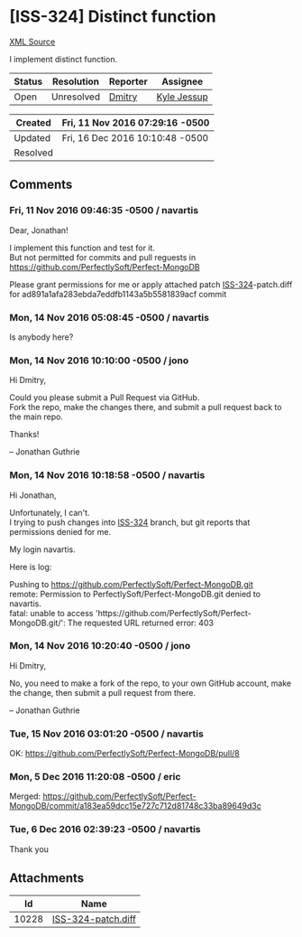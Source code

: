 # [ISS-324] Distinct function

[XML Source](../xml/ISS-324.xml)
<p><p>I implement distinct function.</p></p>





Status|Resolution|Reporter|Assignee
------|----------|--------|--------
Open|Unresolved|[Dmitry](navartis)|[Kyle Jessup]($kjessup)





Created|Fri, 11 Nov 2016 07:29:16 -0500
-------|--------------
Updated|Fri, 16 Dec 2016 10:10:48 -0500
Resolved|


## Comments




### Fri, 11 Nov 2016 09:46:35 -0500 / navartis 

<p><p>Dear, Jonathan!</p>

<p>I implement this function and test for it.<br/>
But not permitted for commits and pull reguests in <a href="https://github.com/PerfectlySoft/Perfect-MongoDB" class="external-link" rel="nofollow">https://github.com/PerfectlySoft/Perfect-MongoDB</a></p>

<p>Please grant permissions for me or apply attached patch <a href="http://jira.perfect.org:8080/browse/ISS-324" title="Distinct function" class="issue-link" data-issue-key="ISS-324">ISS-324</a>-patch.diff for ad891a1afa283ebda7eddfb1143a5b5581839acf commit</p></p>


### Mon, 14 Nov 2016 05:08:45 -0500 / navartis 

<p><p>Is anybody here?</p></p>


### Mon, 14 Nov 2016 10:10:00 -0500 / jono 

<p><p>Hi Dmitry,</p>

<p>Could you please submit a Pull Request via GitHub.<br/>
Fork the repo, make the changes there, and submit a pull request back to the main repo.</p>

<p>Thanks!</p>

<p>– Jonathan Guthrie</p></p>


### Mon, 14 Nov 2016 10:18:58 -0500 / navartis 

<p><p>Hi Jonathan,</p>

<p>Unfortunately, I can't.<br/>
I trying to push changes into <a href="http://jira.perfect.org:8080/browse/ISS-324" title="Distinct function" class="issue-link" data-issue-key="ISS-324">ISS-324</a> branch, but git reports that permissions denied for me.</p>

<p>My login navartis.</p>

<p>Here is log:</p>

<p>Pushing to <a href="https://github.com/PerfectlySoft/Perfect-MongoDB.git" class="external-link" rel="nofollow">https://github.com/PerfectlySoft/Perfect-MongoDB.git</a><br/>
remote: Permission to PerfectlySoft/Perfect-MongoDB.git denied to navartis.<br/>
fatal: unable to access 'https://github.com/PerfectlySoft/Perfect-MongoDB.git/': The requested URL returned error: 403</p></p>


### Mon, 14 Nov 2016 10:20:40 -0500 / jono 

<p><p>Hi Dmitry,</p>

<p>No, you need to make a fork of the repo, to your own GitHub account, make the change, then submit a pull request from there.</p>

<p>– Jonathan Guthrie</p></p>


### Tue, 15 Nov 2016 03:01:20 -0500 / navartis 

<p><p>OK: <a href="https://github.com/PerfectlySoft/Perfect-MongoDB/pull/8" class="external-link" rel="nofollow">https://github.com/PerfectlySoft/Perfect-MongoDB/pull/8</a></p></p>


### Mon, 5 Dec 2016 11:20:08 -0500 / eric 

<p><p>Merged: <a href="https://github.com/PerfectlySoft/Perfect-MongoDB/commit/a183ea59dcc15e727c712d81748c33ba89649d3c" class="external-link" rel="nofollow">https://github.com/PerfectlySoft/Perfect-MongoDB/commit/a183ea59dcc15e727c712d81748c33ba89649d3c</a></p></p>


### Tue, 6 Dec 2016 02:39:23 -0500 / navartis 

<p><p>Thank you<img class="emoticon" src="http://jira.perfect.org:8080/images/icons/emoticons/wink.png" height="16" width="16" align="absmiddle" alt="" border="0"/></p></p>

## Attachments





Id|Name
------|------------
10228|[ISS-324-patch.diff](../attachment/10228/ISS-324-patch.diff)

